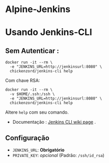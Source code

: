 # Alpine-Jenkins



# Usando  Jenkins-CLI


## Sem Autenticar :

```
docker run -it --rm \
  -e "JENKINS_URL=http://jenkinsurl:8080" \
  chickenzord/jenkins-cli help
```

Com chave RSA:

```
docker run -it --rm \
  -v $HOME/.ssh:/ssh \
  -e "JENKINS_URL=http://jenkinsurl:8080" \
  chickenzord/jenkins-cli help
```

Altere `help` com seu comando. 
 - Documentação : [Jenkins CLI wiki page](https://wiki.jenkins-ci.org/display/JENKINS/Jenkins+CLI) .


## Configuração

- `JENKINS_URL`: **Obrigatório**
- `PRIVATE_KEY`: *opcional* (Padrão: `/ssh/id_rsa`)
